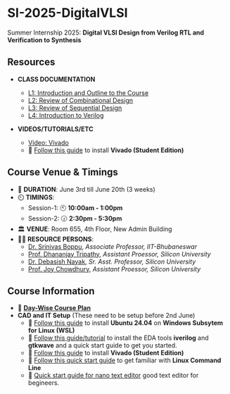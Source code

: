 # SI-2025-DigitalVLSI
Summer Internship 2025: **Digital VLSI Design from Verilog RTL and Verification to  Synthesis**

## Resources

- **CLASS DOCUMENTATION**
  - [L1: Introduction and Outline to the Course](docs/L1_Introduction_Course_Outline.pdf)
  - [L2: Review of Combinational Design](docs/L2_Review_Combinational_Logic_Design.pdf)
  - [L3: Review of Sequential Design](docs/L3_Review_Sequential_Logic_Design.pdf)
  - [L4: Introduction to Verilog](docs/L4_DD_Verilog_Introduction.pdf)

- **VIDEOS/TUTORIALS/ETC**
  - [Video: Vivado](https://drive.google.com/file/d/1pMjK7-NyEzoLno-KRy9zS8QvX6bKpIBx/view?usp=sharing)
  - :link: [Follow this guide](docs/vivado_installation.pdf) to install **Vivado (Student Edition)** 

## Course Venue & Timings

- 📆 **DURATION**: June 3rd till June 20th (3 weeks)
- ⏲️ **TIMINGS**:
  - Session-1: 🕙 **10:00am - 1:00pm**
  - Session-2: 🕝 **2:30pm - 5:30pm**
- 🏛️ **VENUE**: Room 655, 4th Floor, New Admin Building
- 👨‍🏫 **RESOURCE PERSONS**:
  - [Dr. Srinivas Boppu](https://secs.iitbbs.ac.in/index.php/sboppu/), _Associate Professor, IIT-Bhubaneswar_
  - [Prof. Dhananjay Tripathy](https://silicon.ac.in/wp-content/uploads/2021/06/FES14844_Dhananjay-Tripathy.pdf), _Assistant Proessor, Silicon University_
  - [Dr. Debasish Nayak](https://silicon.ac.in/wp-content/uploads/2022/04/Debasish-NayakFES09523.pdf), _Sr. Asst. Professor, Silicon University_
  - [Prof. Joy Chowdhury](https://silicon.ac.in/wp-content/uploads/2025/04/Joy-Chowdhury-FES24567.pdf), _Assistant Proessor, Silicon University_

## Course Information

- 🔗 [**Day-Wise Course Plan**](docs/digital_design_course-daywisePlan.pdf)
- **CAD and IT Setup** (These need to be setup before 2nd June)
  - 🔗 [Follow this guide](content/cad-install-setup-wsl-ubuntu.md) to install **Ubuntu 24.04** on **Windows Subsytem for Linux (WSL)**
  - :link: [Follow this guide/tutorial](content/eda-install.md) to install the EDA tools **iverilog** and **gtkwave** and a quick start guide to get you started.
  - :link: [Follow this guide](docs/vivado_installation.pdf) to install **Vivado (Student Edition)** 
  - 🔗 [Follow this quick start guide](https://www.makeuseof.com/tag/a-quick-guide-to-get-started-with-the-linux-command-line/) to get familiar with **Linux Command Line**
  - :link: [Quick start guide for nano text editor](content/quick-start-guide-nano-editor.md) good text editor for begineers. 



